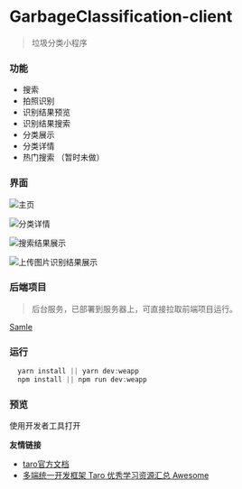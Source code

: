 # GarbageClassification-client

> 垃圾分类小程序

### 功能

- 搜索
- 拍照识别
- 识别结果预览
- 识别结果搜索
- 分类展示
- 分类详情
- 热门搜索 （暂时未做）

### 界面

![主页](http://wx2.sinaimg.cn/large/006a7eb0ly1g4zbdmfm3lj30d60msjtm.jpg)

![分类详情](http://wx4.sinaimg.cn/large/006a7eb0ly1g4zbf32csbj30n4150gs1.jpg)

![搜索结果展示](http://wx1.sinaimg.cn/large/006a7eb0ly1g4zbfl1zwqj30og16sdn1.jpg)

![上传图片识别结果展示](http://wx4.sinaimg.cn/large/006a7eb0ly1g4zbfrqx1xj30n41500xw.jpg)

### 后端项目

> 后台服务，已部署到服务器上，可直接拉取前端项目运行。

[Samle](https://github.com/Surile/samle)

### 运行

```javascript
  yarn install || yarn dev:weapp
  npm install || npm run dev:weapp
```

### 预览

使用开发者工具打开

**友情链接**
- [taro官方文档](https://taro-docs.jd.com/taro/docs/spec-for-taro.html)
- [多端统一开发框架 Taro 优秀学习资源汇总 Awesome](https://github.com/NervJS/awesome-taro)
